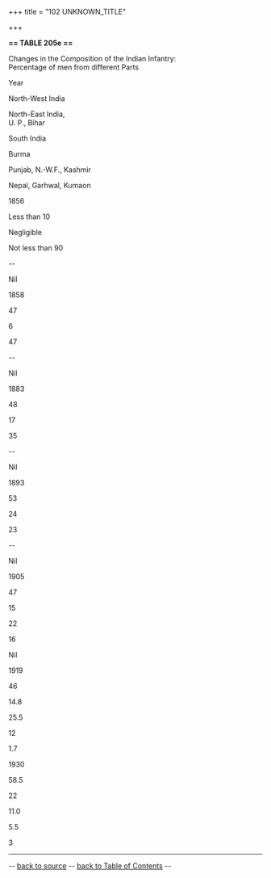 +++
title = "102 UNKNOWN_TITLE"

+++


  
**== TABLE 205e ==**

Changes in the Composition of the Indian Infantry:  
Percentage of men from different Parts

  

Year

North-West India

North-East India,  
U. P., Bihar

South India

Burma



Punjab, N.-W.F., Kashmir

Nepal, Garhwal, Kumaon







1856

Less than 10

Negligible

Not less than 90

--

Nil

1858

47

6

47

--

Nil

1883

48

17

35

--

Nil

1893

53

24

23

--

Nil

1905

47

15

22

16

Nil

1919

46

14.8

25.5

12

1.7

1930

58.5

22

11.0

5.5

3

------------------------------------------------------------------------

-- [back to source](../205.html#205e) -- [back to Table of
Contents](../index.html#contents) --
